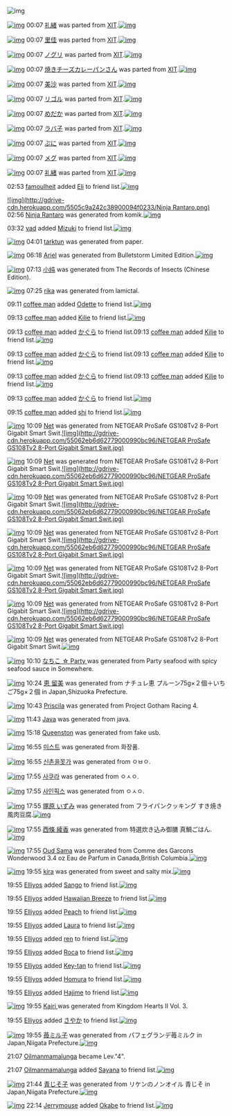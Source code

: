 ![img](http://gdrive-cdn.herokuapp.com/537b65a5bc09f0000721dda7/512px-barcode.png)

[![img](http://www.deviantsart.com/2lvepq9.png)](http://www.barcodekanojo.com/kanojo/2507475/%E7%A4%BC%E7%B7%92) 00:07 [礼緒](http://www.barcodekanojo.com/kanojo/2507475/%E7%A4%BC%E7%B7%92) was parted from [XIT](http://www.barcodekanojo.com/kanojo/2507475/%E7%A4%BC%E7%B7%92).[![img](http://www.deviantsart.com/815jg6.jpeg)](http://www.barcodekanojo.com/user/209348/XIT) 

[![img](http://gdrive-cdn.herokuapp.com/5505a38942c38900094f0215/MhCbn4bCq3.png)](http://www.barcodekanojo.com/kanojo/2310923/%E9%87%8C%E4%BD%B3) 00:07 [里佳](http://www.barcodekanojo.com/kanojo/2310923/%E9%87%8C%E4%BD%B3) was parted from [XIT](http://www.barcodekanojo.com/kanojo/2310923/%E9%87%8C%E4%BD%B3).[![img](http://www.deviantsart.com/815jg6.jpeg)](http://www.barcodekanojo.com/user/209348/XIT) 

[![img](http://gdrive-cdn.herokuapp.com/5505a34342c38900094f0214/tAA_H-UX40.png)](http://www.barcodekanojo.com/kanojo/356024/%E3%83%8E%E3%82%B0%E3%83%AA) 00:07 [ノグリ](http://www.barcodekanojo.com/kanojo/356024/%E3%83%8E%E3%82%B0%E3%83%AA) was parted from [XIT](http://www.barcodekanojo.com/kanojo/356024/%E3%83%8E%E3%82%B0%E3%83%AA).[![img](http://www.deviantsart.com/815jg6.jpeg)](http://www.barcodekanojo.com/user/209348/XIT) 

[![img](http://www.deviantsart.com/295ep4q.png)](http://www.barcodekanojo.com/kanojo/1954042/%E7%84%BC%E3%81%8D%E3%83%81%E3%83%BC%E3%82%BA%E3%82%AB%E3%83%AC%E3%83%BC%E3%83%91%E3%83%B3%E3%81%95%E3%82%93) 00:07 [焼きチーズカレーパンさん](http://www.barcodekanojo.com/kanojo/1954042/%E7%84%BC%E3%81%8D%E3%83%81%E3%83%BC%E3%82%BA%E3%82%AB%E3%83%AC%E3%83%BC%E3%83%91%E3%83%B3%E3%81%95%E3%82%93) was parted from [XIT](http://www.barcodekanojo.com/kanojo/1954042/%E7%84%BC%E3%81%8D%E3%83%81%E3%83%BC%E3%82%BA%E3%82%AB%E3%83%AC%E3%83%BC%E3%83%91%E3%83%B3%E3%81%95%E3%82%93).[![img](http://www.deviantsart.com/815jg6.jpeg)](http://www.barcodekanojo.com/user/209348/XIT) 

[![img](http://gdrive-cdn.herokuapp.com/5505a2b842c38900094f0212/ztwGfBKGeJ.png)](http://www.barcodekanojo.com/kanojo/3191025/%E7%BE%8E%E6%B2%99) 00:07 [美沙](http://www.barcodekanojo.com/kanojo/3191025/%E7%BE%8E%E6%B2%99) was parted from [XIT](http://www.barcodekanojo.com/kanojo/3191025/%E7%BE%8E%E6%B2%99).[![img](http://www.deviantsart.com/815jg6.jpeg)](http://www.barcodekanojo.com/user/209348/XIT) 

[![img](http://gdrive-cdn.herokuapp.com/5505a27342c38900094f0211/MhiA5P4Z5e.png)](http://www.barcodekanojo.com/kanojo/3191148/%E3%83%AA%E3%82%B4%E3%83%AB) 00:07 [リゴル](http://www.barcodekanojo.com/kanojo/3191148/%E3%83%AA%E3%82%B4%E3%83%AB) was parted from [XIT](http://www.barcodekanojo.com/kanojo/3191148/%E3%83%AA%E3%82%B4%E3%83%AB).[![img](http://www.deviantsart.com/815jg6.jpeg)](http://www.barcodekanojo.com/user/209348/XIT) 

[![img](http://gdrive-cdn.herokuapp.com/5505a22e42c38900094f0210/PGwx1mueBz.png)](http://www.barcodekanojo.com/kanojo/1636895/%E3%82%81%E3%81%A0%E3%81%8B) 00:07 [めだか](http://www.barcodekanojo.com/kanojo/1636895/%E3%82%81%E3%81%A0%E3%81%8B) was parted from [XIT](http://www.barcodekanojo.com/kanojo/1636895/%E3%82%81%E3%81%A0%E3%81%8B).[![img](http://www.deviantsart.com/815jg6.jpeg)](http://www.barcodekanojo.com/user/209348/XIT) 

[![img](http://gdrive-cdn.herokuapp.com/5505a1e942c38900094f020f/9_pyqMP5HF.png)](http://www.barcodekanojo.com/kanojo/815010/%E3%83%A9%E3%83%90%E5%AD%90) 00:07 [ラバ子](http://www.barcodekanojo.com/kanojo/815010/%E3%83%A9%E3%83%90%E5%AD%90) was parted from [XIT](http://www.barcodekanojo.com/kanojo/815010/%E3%83%A9%E3%83%90%E5%AD%90).[![img](http://www.deviantsart.com/815jg6.jpeg)](http://www.barcodekanojo.com/user/209348/XIT) 

[![img](http://gdrive-cdn.herokuapp.com/5505a3ea42c38900094f0217/Ut9t2_cYL4.png)](http://www.barcodekanojo.com/kanojo/202195/%E3%81%B7%E3%81%AB) 00:07 [ぷに](http://www.barcodekanojo.com/kanojo/202195/%E3%81%B7%E3%81%AB) was parted from [XIT](http://www.barcodekanojo.com/kanojo/202195/%E3%81%B7%E3%81%AB).[![img](http://www.deviantsart.com/815jg6.jpeg)](http://www.barcodekanojo.com/user/209348/XIT) 

[![img](http://gdrive-cdn.herokuapp.com/5505a19142c38900094f020e/9cUrg0cVpU.png)](http://www.barcodekanojo.com/kanojo/74111/%E3%83%A1%E3%82%B0) 00:07 [メグ](http://www.barcodekanojo.com/kanojo/74111/%E3%83%A1%E3%82%B0) was parted from [XIT](http://www.barcodekanojo.com/kanojo/74111/%E3%83%A1%E3%82%B0).[![img](http://www.deviantsart.com/815jg6.jpeg)](http://www.barcodekanojo.com/user/209348/XIT) 

[![img](http://www.deviantsart.com/2lvepq9.png)](http://www.barcodekanojo.com/kanojo/2507475/%E7%A4%BC%E7%B7%92) 00:07 [礼緒](http://www.barcodekanojo.com/kanojo/2507475/%E7%A4%BC%E7%B7%92) was parted from [XIT](http://www.barcodekanojo.com/kanojo/2507475/%E7%A4%BC%E7%B7%92).[![img](http://www.deviantsart.com/815jg6.jpeg)](http://www.barcodekanojo.com/user/209348/XIT) 

02:53 [famoulheit](http://www.barcodekanojo.com/user/500574/famoulheit) added [Eli](http://www.barcodekanojo.com/kanojo/2550223/Eli) to friend list.[![img](http://gdrive-cdn.herokuapp.com/5505c7c042c38900094f0232/Eli.png)](http://www.barcodekanojo.com/kanojo/2550223/Eli) 

[![img](http://gdrive-cdn.herokuapp.com/5505c9a242c38900094f0233/Ninja Rantaro.png)](http://www.barcodekanojo.com/kanojo/3193487/Ninja%20Rantaro) 02:56 [Ninja Rantaro](http://www.barcodekanojo.com/kanojo/3193487/Ninja%20Rantaro) was generated from komik.[![img](http://gdrive-cdn.herokuapp.com/5505c9e642c38900094f0234/komik.jpg)](http://www.barcodekanojo.com/product_images/barcode/6019270/1426442116/komik.jpg) 

03:32 [vad](http://www.barcodekanojo.com/user/474328/vad) added [Mizuki](http://www.barcodekanojo.com/kanojo/1239993/Mizuki) to friend list.[![img](http://gdrive-cdn.herokuapp.com/5505d1d542c38900094f0235/Mizuki.png)](http://www.barcodekanojo.com/kanojo/1239993/Mizuki) 

[![img](http://gdrive-cdn.herokuapp.com/5505d7b0d62779000990bc84/tarktun.png)](http://www.barcodekanojo.com/kanojo/3193488/tarktun) 04:01 [tarktun](http://www.barcodekanojo.com/kanojo/3193488/tarktun) was generated from paper.

[![img](http://gdrive-cdn.herokuapp.com/5505f80dd62779000990bc85/Ariel.png)](http://www.barcodekanojo.com/kanojo/3193489/Ariel) 06:18 [Ariel](http://www.barcodekanojo.com/kanojo/3193489/Ariel) was generated from Bulletstorm Limited Edition.[![img](http://gdrive-cdn.herokuapp.com/5505f851d62779000990bc86/Bulletstorm.jpg)](http://www.barcodekanojo.com/product_images/barcode/6019273/1426454230/50x50xBulletstorm,P20Limited,P20Edition.jpg,qw=88,ah=88.pagespeed.ic.d39PTMrD1Z.jpg) 

[![img](http://www.deviantsart.com/3k3dl2p.png)](http://www.barcodekanojo.com/kanojo/3193490/%E5%B0%8F%E7%BA%AF) 07:13 [小纯](http://www.barcodekanojo.com/kanojo/3193490/%E5%B0%8F%E7%BA%AF) was generated from The Records of Insects (Chinese Edition).

[![img](http://gdrive-cdn.herokuapp.com/55060836d62779000990bc87/rika.png)](http://www.barcodekanojo.com/kanojo/3193491/rika) 07:25 [rika](http://www.barcodekanojo.com/kanojo/3193491/rika) was generated from lamictal.

09:11 [coffee man](http://www.barcodekanojo.com/user/500578/coffee%20man) added [Odette](http://www.barcodekanojo.com/kanojo/3190306/Odette) to friend list.[![img](http://gdrive-cdn.herokuapp.com/5506201bd62779000990bc8a/Odette.png)](http://www.barcodekanojo.com/kanojo/3190306/Odette) 

09:13 [coffee man](http://www.barcodekanojo.com/user/500578/coffee%20man) added [Kilie](http://www.barcodekanojo.com/kanojo/2506176/Kilie) to friend list.[![img](http://gdrive-cdn.herokuapp.com/550622c1d62779000990bc8d/Kilie.png)](http://www.barcodekanojo.com/kanojo/2506176/Kilie) 

09:13 [coffee man](http://www.barcodekanojo.com/user/500578/coffee%20man) added [かぐら](http://www.barcodekanojo.com/kanojo/923806/%E3%81%8B%E3%81%90%E3%82%89) to friend list.09:13 [coffee man](http://www.barcodekanojo.com/user/500578/coffee%20man) added [Kilie](http://www.barcodekanojo.com/kanojo/2506176/Kilie) to friend list.[![img](http://gdrive-cdn.herokuapp.com/550622c1d62779000990bc8d/Kilie.png)](http://www.barcodekanojo.com/kanojo/2506176/Kilie) 

09:13 [coffee man](http://www.barcodekanojo.com/user/500578/coffee%20man) added [かぐら](http://www.barcodekanojo.com/kanojo/923806/%E3%81%8B%E3%81%90%E3%82%89) to friend list.09:13 [coffee man](http://www.barcodekanojo.com/user/500578/coffee%20man) added [Kilie](http://www.barcodekanojo.com/kanojo/2506176/Kilie) to friend list.[![img](http://gdrive-cdn.herokuapp.com/550622c1d62779000990bc8d/Kilie.png)](http://www.barcodekanojo.com/kanojo/2506176/Kilie) 

09:13 [coffee man](http://www.barcodekanojo.com/user/500578/coffee%20man) added [かぐら](http://www.barcodekanojo.com/kanojo/923806/%E3%81%8B%E3%81%90%E3%82%89) to friend list.09:13 [coffee man](http://www.barcodekanojo.com/user/500578/coffee%20man) added [Kilie](http://www.barcodekanojo.com/kanojo/2506176/Kilie) to friend list.[![img](http://gdrive-cdn.herokuapp.com/550622c1d62779000990bc8d/Kilie.png)](http://www.barcodekanojo.com/kanojo/2506176/Kilie) 

09:13 [coffee man](http://www.barcodekanojo.com/user/500578/coffee%20man) added [かぐら](http://www.barcodekanojo.com/kanojo/923806/%E3%81%8B%E3%81%90%E3%82%89) to friend list.[![img](http://gdrive-cdn.herokuapp.com/5506227cd62779000990bc8c/gs8_zpgUzt.png)](http://www.barcodekanojo.com/kanojo/923806/%E3%81%8B%E3%81%90%E3%82%89) 

09:15 [coffee man](http://www.barcodekanojo.com/user/500578/coffee%20man) added [shi](http://www.barcodekanojo.com/kanojo/2634995/shi) to friend list.[![img](http://gdrive-cdn.herokuapp.com/55062238d62779000990bc8b/shi.png)](http://www.barcodekanojo.com/kanojo/2634995/shi) 

[![img](http://gdrive-cdn.herokuapp.com/55062e71d62779000990bc95/Net.png)](http://www.barcodekanojo.com/kanojo/3193492/Net) 10:09 [Net](http://www.barcodekanojo.com/kanojo/3193492/Net) was generated from NETGEAR ProSafe GS108Tv2 8-Port Gigabit Smart Swit.[![img](http://gdrive-cdn.herokuapp.com/55062eb6d62779000990bc96/NETGEAR ProSafe GS108Tv2 8-Port Gigabit Smart Swit.jpg)](http://www.barcodekanojo.com/product_images/barcode/6019280/1426468139/NETGEAR%20ProSafe%20GS108Tv2%208-Port%20Gigabit%20Smart%20Swit.jpg) 

[![img](http://gdrive-cdn.herokuapp.com/55062e71d62779000990bc95/Net.png)](http://www.barcodekanojo.com/kanojo/3193492/Net) 10:09 [Net](http://www.barcodekanojo.com/kanojo/3193492/Net) was generated from NETGEAR ProSafe GS108Tv2 8-Port Gigabit Smart Swit.[![img](http://gdrive-cdn.herokuapp.com/55062eb6d62779000990bc96/NETGEAR ProSafe GS108Tv2 8-Port Gigabit Smart Swit.jpg)](http://www.barcodekanojo.com/product_images/barcode/6019280/1426468139/NETGEAR%20ProSafe%20GS108Tv2%208-Port%20Gigabit%20Smart%20Swit.jpg) 

[![img](http://www.deviantsart.com/8c2ias.png)](http://www.barcodekanojo.com/kanojo/3193492/Net) 10:09 [Net](http://www.barcodekanojo.com/kanojo/3193492/Net) was generated from NETGEAR ProSafe GS108Tv2 8-Port Gigabit Smart Swit.[![img](http://gdrive-cdn.herokuapp.com/55062eb6d62779000990bc96/NETGEAR ProSafe GS108Tv2 8-Port Gigabit Smart Swit.jpg)](http://www.barcodekanojo.com/product_images/barcode/6019280/1426468139/NETGEAR%20ProSafe%20GS108Tv2%208-Port%20Gigabit%20Smart%20Swit.jpg) 

[![img](http://gdrive-cdn.herokuapp.com/55062e71d62779000990bc95/Net.png)](http://www.barcodekanojo.com/kanojo/3193492/Net) 10:09 [Net](http://www.barcodekanojo.com/kanojo/3193492/Net) was generated from NETGEAR ProSafe GS108Tv2 8-Port Gigabit Smart Swit.[![img](http://gdrive-cdn.herokuapp.com/55062eb6d62779000990bc96/NETGEAR ProSafe GS108Tv2 8-Port Gigabit Smart Swit.jpg)](http://www.barcodekanojo.com/product_images/barcode/6019280/1426468139/NETGEAR%20ProSafe%20GS108Tv2%208-Port%20Gigabit%20Smart%20Swit.jpg) 

[![img](http://gdrive-cdn.herokuapp.com/55062e71d62779000990bc95/Net.png)](http://www.barcodekanojo.com/kanojo/3193492/Net) 10:09 [Net](http://www.barcodekanojo.com/kanojo/3193492/Net) was generated from NETGEAR ProSafe GS108Tv2 8-Port Gigabit Smart Swit.[![img](http://gdrive-cdn.herokuapp.com/55062eb6d62779000990bc96/NETGEAR ProSafe GS108Tv2 8-Port Gigabit Smart Swit.jpg)](http://www.barcodekanojo.com/product_images/barcode/6019280/1426468139/NETGEAR%20ProSafe%20GS108Tv2%208-Port%20Gigabit%20Smart%20Swit.jpg) 

[![img](http://gdrive-cdn.herokuapp.com/55062e71d62779000990bc95/Net.png)](http://www.barcodekanojo.com/kanojo/3193492/Net) 10:09 [Net](http://www.barcodekanojo.com/kanojo/3193492/Net) was generated from NETGEAR ProSafe GS108Tv2 8-Port Gigabit Smart Swit.[![img](http://gdrive-cdn.herokuapp.com/55062eb6d62779000990bc96/NETGEAR ProSafe GS108Tv2 8-Port Gigabit Smart Swit.jpg)](http://www.barcodekanojo.com/product_images/barcode/6019280/1426468139/NETGEAR%20ProSafe%20GS108Tv2%208-Port%20Gigabit%20Smart%20Swit.jpg) 

[![img](http://gdrive-cdn.herokuapp.com/55062e71d62779000990bc95/Net.png)](http://www.barcodekanojo.com/kanojo/3193492/Net) 10:09 [Net](http://www.barcodekanojo.com/kanojo/3193492/Net) was generated from NETGEAR ProSafe GS108Tv2 8-Port Gigabit Smart Swit.[![img](http://gdrive-cdn.herokuapp.com/55062eb6d62779000990bc96/NETGEAR.jpg)](http://www.barcodekanojo.com/product_images/barcode/6019280/1426468139/50x50xNETGEAR,P20ProSafe,P20GS108Tv2,P208-Port,P20Gigabit,P20Smart,P20Swit.jpg,qw=88,ah=88.pagespeed.ic.1r_-fIqQPV.jpg) 

[![img](http://www.deviantsart.com/1kvub22.png)](http://www.barcodekanojo.com/kanojo/3193493/%E3%81%AA%E3%81%A1%E3%81%93%20%E2%98%86%20Party%20) 10:10 [なちこ ☆ Party ](http://www.barcodekanojo.com/kanojo/3193493/%E3%81%AA%E3%81%A1%E3%81%93%20%E2%98%86%20Party%20) was generated from Party seafood with spicy seafood sauce in Somewhere.

[![img](http://gdrive-cdn.herokuapp.com/55063266d62779000990bc97/g-VvttPRdq.png)](http://www.barcodekanojo.com/kanojo/3193494/%E6%81%B5%20%E7%95%99%E7%BE%8E) 10:24 [恵 留美](http://www.barcodekanojo.com/kanojo/3193494/%E6%81%B5%20%E7%95%99%E7%BE%8E) was generated from ナチュレ恵 プルーン75g×２個＋いちご75g×２個  in Japan,Shizuoka Prefecture.

[![img](http://www.deviantsart.com/3i0frt8.png)](http://www.barcodekanojo.com/kanojo/3193495/Priscila) 10:43 [Priscila](http://www.barcodekanojo.com/kanojo/3193495/Priscila) was generated from Project Gotham Racing 4.

[![img](http://gdrive-cdn.herokuapp.com/55064470d62779000990bc99/Java.png)](http://www.barcodekanojo.com/kanojo/3193496/Java) 11:43 [Java](http://www.barcodekanojo.com/kanojo/3193496/Java) was generated from java.

[![img](http://gdrive-cdn.herokuapp.com/55067698d62779000990bc9c/Queenston.png)](http://www.barcodekanojo.com/kanojo/3193497/Queenston) 15:18 [Queenston](http://www.barcodekanojo.com/kanojo/3193497/Queenston) was generated from fake usb.

[![img](http://gdrive-cdn.herokuapp.com/5506cd8bd62779000990bcbb/XtiP3o6nT0.png)](http://www.barcodekanojo.com/kanojo/3193498/%EB%AF%B8%EC%8A%A4%ED%8A%B8) 16:55 [미스트](http://www.barcodekanojo.com/kanojo/3193498/%EB%AF%B8%EC%8A%A4%ED%8A%B8) was generated from 화장품.

[![img](http://gdrive-cdn.herokuapp.com/5506abd4d62779000990bcac/QgXYSUf0Tc.png)](http://www.barcodekanojo.com/kanojo/3193499/%EC%8B%A0%EC%B4%8C%EC%9D%84%EB%AA%BB%EA%B0%80) 16:55 [신촌을못가](http://www.barcodekanojo.com/kanojo/3193499/%EC%8B%A0%EC%B4%8C%EC%9D%84%EB%AA%BB%EA%B0%80) was generated from ㅇㅂㅇ.

[![img](http://gdrive-cdn.herokuapp.com/5506ab78d62779000990bca7/sEGhBPOa9Y.png)](http://www.barcodekanojo.com/kanojo/3193500/%EC%82%AC%EC%BF%A0%EB%9D%BC) 17:55 [사쿠라](http://www.barcodekanojo.com/kanojo/3193500/%EC%82%AC%EC%BF%A0%EB%9D%BC) was generated from ㅇㅅㅇ.

[![img](http://gdrive-cdn.herokuapp.com/5506ab1fd62779000990bca5/sRHXv7dXf_.png)](http://www.barcodekanojo.com/kanojo/3193501/%EC%82%AC%EC%9D%B8%ED%94%BD%EC%8A%A4) 17:55 [사인픽스](http://www.barcodekanojo.com/kanojo/3193501/%EC%82%AC%EC%9D%B8%ED%94%BD%EC%8A%A4) was generated from ㅇㅅㅇ.

[![img](http://gdrive-cdn.herokuapp.com/55068e98d62779000990bc9d/5HjYqpP8Sj.png)](http://www.barcodekanojo.com/kanojo/3193502/%E5%A1%9A%E5%8E%9F%20%E3%81%84%E3%81%9A%E3%81%BF) 17:55 [塚原 いずみ](http://www.barcodekanojo.com/kanojo/3193502/%E5%A1%9A%E5%8E%9F%20%E3%81%84%E3%81%9A%E3%81%BF) was generated from フライパンクッキング すき焼き風肉豆腐.[![img](http://gdrive-cdn.herokuapp.com/55069a47d62779000990bca0/O5-DekXEXF.jpg)](http://www.barcodekanojo.com/product_images/barcode/6019290/1426492910/50x50x,PE3,P83,P95,PE3,P83,PA9,PE3,P82,PA4,PE3,P83,P91,PE3,P83,PB3,PE3,P82,PAF,PE3,P83,P83,PE3,P82,PAD,PE3,P83,PB3,PE3,P82,PB0,P20,PE3,P81,P99,PE3,P81,P8D,PE7,P84,PBC,PE3,P81,P8D,PE9,PA2,PA8,PE8,P82,P89,PE8,PB1,P86,PE8,P85,P90.jpg,qw=88,ah=88.pagespeed.ic.O5-DekXEXF.jpg) 

[![img](http://gdrive-cdn.herokuapp.com/550696cfd62779000990bc9e/6PGBB8jWdw.png)](http://www.barcodekanojo.com/kanojo/3193503/%E8%A5%BF%E6%A2%9D%20%E7%B6%BE%E9%A6%99) 17:55 [西條 綾香](http://www.barcodekanojo.com/kanojo/3193503/%E8%A5%BF%E6%A2%9D%20%E7%B6%BE%E9%A6%99) was generated from 特選炊き込み御膳 真鯛ごはん.[![img](http://gdrive-cdn.herokuapp.com/5506994cd62779000990bc9f/6QiFSv_is6.jpg)](http://www.barcodekanojo.com/product_images/barcode/6019291/1426493114/50x50x,PE7,P89,PB9,PE9,P81,PB8,PE7,P82,P8A,PE3,P81,P8D,PE8,PBE,PBC,PE3,P81,PBF,PE5,PBE,PA1,PE8,P86,PB3,P20,PE7,P9C,P9F,PE9,PAF,P9B,PE3,P81,P94,PE3,P81,PAF,PE3,P82,P93.jpg,qw=88,ah=88.pagespeed.ic.6QiFSv_is6.jpg) 

[![img](http://gdrive-cdn.herokuapp.com/55069acbd62779000990bca1/Oud.png)](http://www.barcodekanojo.com/kanojo/3193504/Oud%20Sama) 17:55 [Oud Sama](http://www.barcodekanojo.com/kanojo/3193504/Oud%20Sama) was generated from Comme des Garcons Wonderwood 3.4 oz Eau de Parfum  in Canada,British Columbia.[![img](http://gdrive-cdn.herokuapp.com/55069b2cd62779000990bca2/Comme.jpg)](http://www.barcodekanojo.com/product_images/barcode/6019292/1426495689/50x50xComme,P20des,P20Garcons,P20Wonderwood,P203.4,P20oz,P20Eau,P20de,P20Parfum,P20.jpg,qw=88,ah=88.pagespeed.ic.uzY0nFSNwk.jpg) 

[![img](http://gdrive-cdn.herokuapp.com/5506ac92d62779000990bcae/kira.png)](http://www.barcodekanojo.com/kanojo/3193505/kira) 19:55 [kira](http://www.barcodekanojo.com/kanojo/3193505/kira) was generated from sweet and salty mix.[![img](http://gdrive-cdn.herokuapp.com/5506acedd62779000990bcb0/sweet.jpg)](http://www.barcodekanojo.com/product_images/barcode/6019293/1426499943/50x50xsweet,P20and,P20salty,P20mix.jpg,qw=88,ah=88.pagespeed.ic.8z3HAem4mF.jpg) 

19:55 [Elliyos](http://www.barcodekanojo.com/user/500582/Elliyos) added [Sango](http://www.barcodekanojo.com/kanojo/2439641/Sango) to friend list.[![img](http://gdrive-cdn.herokuapp.com/5506ac36d62779000990bcad/Sango.png)](http://www.barcodekanojo.com/kanojo/2439641/Sango) 

19:55 [Elliyos](http://www.barcodekanojo.com/user/500582/Elliyos) added [Hawaiian Breeze](http://www.barcodekanojo.com/kanojo/2107403/Hawaiian%20Breeze) to friend list.[![img](http://gdrive-cdn.herokuapp.com/534efe381fd4e6000724483f/Hawaiian.png)](http://www.barcodekanojo.com/kanojo/2107403/Hawaiian%20Breeze) 

19:55 [Elliyos](http://www.barcodekanojo.com/user/500582/Elliyos) added [Peach](http://www.barcodekanojo.com/kanojo/1457303/Peach) to friend list.[![img](http://gdrive-cdn.herokuapp.com/5506ab72d62779000990bca6/Peach.png)](http://www.barcodekanojo.com/kanojo/1457303/Peach) 

19:55 [Elliyos](http://www.barcodekanojo.com/user/500582/Elliyos) added [Laura](http://www.barcodekanojo.com/kanojo/2663405/Laura) to friend list.[![img](http://gdrive-cdn.herokuapp.com/5506ab1ad62779000990bca4/Laura.png)](http://www.barcodekanojo.com/kanojo/2663405/Laura) 

19:55 [Elliyos](http://www.barcodekanojo.com/user/500582/Elliyos) added [ren](http://www.barcodekanojo.com/kanojo/2525692/ren) to friend list.[![img](http://gdrive-cdn.herokuapp.com/5506aab4d62779000990bca3/ren.png)](http://www.barcodekanojo.com/kanojo/2525692/ren) 

19:55 [Elliyos](http://www.barcodekanojo.com/user/500582/Elliyos) added [Roca](http://www.barcodekanojo.com/kanojo/2733005/Roca) to friend list.[![img](http://gdrive-cdn.herokuapp.com/5506b5bdd62779000990bcb8/Roca.png)](http://www.barcodekanojo.com/kanojo/2733005/Roca) 

19:55 [Elliyos](http://www.barcodekanojo.com/user/500582/Elliyos) added [Key-tan](http://www.barcodekanojo.com/kanojo/2754646/Key-tan) to friend list.[![img](http://www.deviantsart.com/3e5i9do.png)](http://www.barcodekanojo.com/kanojo/2754646/Key-tan) 

19:55 [Elliyos](http://www.barcodekanojo.com/user/500582/Elliyos) added [Homura](http://www.barcodekanojo.com/kanojo/2715729/Homura) to friend list.[![img](http://gdrive-cdn.herokuapp.com/5506ae2dd62779000990bcb3/Homura.png)](http://www.barcodekanojo.com/kanojo/2715729/Homura) 

19:55 [Elliyos](http://www.barcodekanojo.com/user/500582/Elliyos) added [Hajime](http://www.barcodekanojo.com/kanojo/2643207/Hajime) to friend list.[![img](http://gdrive-cdn.herokuapp.com/5506adb6d62779000990bcb2/Hajime.png)](http://www.barcodekanojo.com/kanojo/2643207/Hajime) 

[![img](http://gdrive-cdn.herokuapp.com/5506ad36d62779000990bcb1/Kairi.png)](http://www.barcodekanojo.com/kanojo/3193506/Kairi%20) 19:55 [Kairi ](http://www.barcodekanojo.com/kanojo/3193506/Kairi%20) was generated from Kingdom Hearts II Vol. 3.

19:55 [Elliyos](http://www.barcodekanojo.com/user/500582/Elliyos) added [さやか](http://www.barcodekanojo.com/kanojo/2620113/%E3%81%95%E3%82%84%E3%81%8B) to friend list.[![img](http://gdrive-cdn.herokuapp.com/5506acd2d62779000990bcaf/NFklBg76Po.png)](http://www.barcodekanojo.com/kanojo/2620113/%E3%81%95%E3%82%84%E3%81%8B) 

[![img](http://gdrive-cdn.herokuapp.com/5506aef3d62779000990bcb5/1b_j2sX6TP.png)](http://www.barcodekanojo.com/kanojo/3193507/%E8%8B%BA%E3%83%9F%E3%83%AB%E5%AD%90) 19:55 [苺ミル子](http://www.barcodekanojo.com/kanojo/3193507/%E8%8B%BA%E3%83%9F%E3%83%AB%E5%AD%90) was generated from パフェグランデ苺ミルク in Japan,Niigata Prefecture.[![img](http://gdrive-cdn.herokuapp.com/5506af53d62779000990bcb6/-sbh6qYHsG.jpg)](http://www.barcodekanojo.com/product_images/barcode/6019305/1426501263/50x50x,PE3,P83,P91,PE3,P83,P95,PE3,P82,PA7,PE3,P82,PB0,PE3,P83,PA9,PE3,P83,PB3,PE3,P83,P87,PE8,P8B,PBA,PE3,P83,P9F,PE3,P83,PAB,PE3,P82,PAF.jpg,qw=88,ah=88.pagespeed.ic.-sbh6qYHsG.jpg) 

21:07 [Oilmanmamalunga](http://www.barcodekanojo.com/user/438824/Oilmanmamalunga) became Lev."4".

21:07 [Oilmanmamalunga](http://www.barcodekanojo.com/user/438824/Oilmanmamalunga) added [Sayana](http://www.barcodekanojo.com/kanojo/2485442/Sayana) to friend list.[![img](http://gdrive-cdn.herokuapp.com/5506c903d62779000990bcba/Sayana.png)](http://www.barcodekanojo.com/kanojo/2485442/Sayana) 

[![img](http://gdrive-cdn.herokuapp.com/5506d12cd62779000990bcbc/Dr5Dzx7fG-.png)](http://www.barcodekanojo.com/kanojo/3193508/%E9%9D%92%E3%81%98%E3%81%9D%E5%AD%90) 21:44 [青じそ子](http://www.barcodekanojo.com/kanojo/3193508/%E9%9D%92%E3%81%98%E3%81%9D%E5%AD%90) was generated from リケンのノンオイル 青じそ in Japan,Niigata Prefecture.[![img](http://gdrive-cdn.herokuapp.com/5506d187d62779000990bcbd/E2CSjDsT3_.jpg)](http://www.barcodekanojo.com/product_images/barcode/6019307/1426509834/50x50x,PE3,P83,PAA,PE3,P82,PB1,PE3,P83,PB3,PE3,P81,PAE,PE3,P83,P8E,PE3,P83,PB3,PE3,P82,PAA,PE3,P82,PA4,PE3,P83,PAB,P20,PE9,P9D,P92,PE3,P81,P98,PE3,P81,P9D.jpg,qw=88,ah=88.pagespeed.ic.E2CSjDsT3_.jpg) 

[![img](http://gdrive-cdn.herokuapp.com/5506d934d62779000990bcc0/Jerrymouse.jpg)](http://www.barcodekanojo.com/user/245002/Jerrymouse) 22:14 [Jerrymouse](http://www.barcodekanojo.com/user/245002/Jerrymouse) added [Okabe](http://www.barcodekanojo.com/kanojo/2802922/Okabe) to friend list.[![img](http://gdrive-cdn.herokuapp.com/5506d991d62779000990bcc1/Okabe.png)](http://www.barcodekanojo.com/kanojo/2802922/Okabe) 

